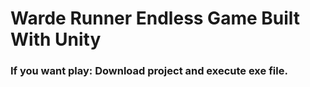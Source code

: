 # Warde Runner Endless Game Built With Unity

### If you want play: Download project and execute exe file.
